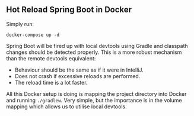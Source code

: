 ## Hot Reload Spring Boot in Docker

Simply run:

    docker-compose up -d
    
Spring Boot will be fired up with local devtools using Gradle and classpath changes should be detected properly.
This is a more robust mechanism than the remote devtools equivalent:

- Behaviour should be the same as if it were in IntelliJ.
- Does not crash if excessive reloads are performed.
- The reload time is a lot faster.

All this Docker setup is doing is mapping the project directory into Docker and running `./gradlew`. Very simple, but 
the importance is in the volume mapping which allows us to utilise local devtools.